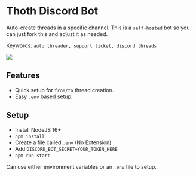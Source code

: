 # Thoth Discord Bot

Auto-create threads in a specific channel. This is a `self-hosted` bot so you can just fork this and adjust it as needed.

Keywords: `auto threader, support ticket, discord threads`

![](https://thumbs.gfycat.com/SpectacularScratchyBufflehead-size_restricted.gif)


## Features

* Quick setup for `from/to` thread creation.
* Easy `.env` based setup.

## Setup

* Install NodeJS 16+
* `npm install`
* Create a file called `.env` (No Extension)
* Add `DISCORD_BOT_SECRET=YOUR_TOKEN_HERE`
* `npm run start`

Can use either environment variables or an `.env` file to setup.